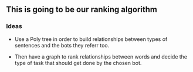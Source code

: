 ## This is going to be our ranking algorithm 

### Ideas

- Use a Poly tree in order to build relationships between types of sentences and the bots they referr too.

- Then have a graph to rank relationships between words and decide the type of task that should get done by the chosen bot.